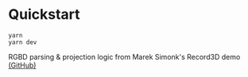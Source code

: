 # Quickstart

```
yarn
yarn dev
```

RGBD parsing & projection logic from Marek Simonk's Record3D demo [(GitHub)](https://github.com/marek-simonik/record3d-wifi-streaming-and-rgbd-mp4-3d-video-demo)
